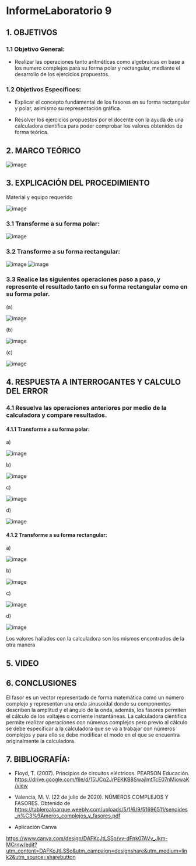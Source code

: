 # InformeLaboratorio 9
## 1. OBJETIVOS
### 1.1 Objetivo General:

- Realizar las operaciones tanto aritméticas como algebraicas en base a los numero complejos para su forma polar y rectangular, mediante el desarrollo de los ejercicios propuestos.

### 1.2 Objetivos Específicos:

- Explicar el concepto fundamental de los fasores en su forma rectangular y polar, asimismo su representación gráfica.

- Resolver los ejercicios propuestos por el docente con la ayuda de una calculadora científica para poder comprobar los valores obtenidos de forma teórica.

## 2. MARCO TEÓRICO

![image](https://user-images.githubusercontent.com/105681693/186952720-fe440053-c0a6-49d3-93fe-3e062052c695.png)

## 3. EXPLICACIÓN DEL PROCEDIMIENTO
Material y equipo requerido

![image](https://user-images.githubusercontent.com/105681693/186953186-99b4071a-5ede-45c4-920b-887f8e8f67a1.png)

### 3.1 Transforme a su forma polar:

![image](https://user-images.githubusercontent.com/105681693/186953112-4c615623-6d86-493a-841d-1166a26dae24.png)

### 3.2 Transforme a su forma rectangular:

![image](https://user-images.githubusercontent.com/105696051/186955446-e2070867-9bba-4923-a2d9-2c16d6f1a4b7.png)
![image](https://user-images.githubusercontent.com/105696051/186955485-6fcd6f57-d464-4843-bcd7-32ef1d506bb9.png)

### 3.3 Realice las siguientes operaciones paso a paso, y represente el resultado tanto en su forma rectangular como en su forma polar.

(a)

![image](https://user-images.githubusercontent.com/105671364/186957860-875c8cfb-6799-4748-976a-ad5b37ab0324.png)

(b)

![image](https://user-images.githubusercontent.com/105671364/186957822-95d20d66-cf26-402e-92e5-b1c1ea79424c.png)


(c)

![image](https://user-images.githubusercontent.com/105671364/186962291-05f819fa-d0ec-4aa7-8462-7d36428aa86b.png)


## 4. RESPUESTA A INTERROGANTES Y CALCULO DEL ERROR
### 4.1 Resuelva las operaciones anteriores por medio de la calculadora y compare resultados.

#### 4.1.1 Transforme a su forma polar:

a)

![image](https://user-images.githubusercontent.com/105696051/186956599-85884156-ce70-4fc2-af4a-714373073187.png)

b)

![image](https://user-images.githubusercontent.com/105696051/186956885-cc7e9389-0f7b-4c88-b479-768ca0f91a2c.png)

c)

![image](https://user-images.githubusercontent.com/105696051/186956950-dd6d3780-6955-44ad-990a-37104eaaf451.png)

d)

![image](https://user-images.githubusercontent.com/105696051/186957073-a183a2bc-d4fd-4fba-987e-a66918799969.png)

#### 4.1.2 Transforme a su forma rectangular:

a)

![image](https://user-images.githubusercontent.com/105696051/186959186-4d42359c-c3ab-414a-b3b4-d0b193a83a55.png)

b)

![image](https://user-images.githubusercontent.com/105696051/186959268-86f4edcc-f62f-4876-8762-e5040fc4ff04.png)

c)

![image](https://user-images.githubusercontent.com/105696051/186959327-07f8144b-f41e-409d-8b37-e994e786bcb0.png)

d)

![image](https://user-images.githubusercontent.com/105696051/186959385-517d32e1-5663-4796-8e44-a3353d8581ae.png)

Los valores hallados con la calculadora son los mismos encontrados de la otra manera

## 5. VIDEO


## 6. CONCLUSIONES
El fasor es un vector representado de forma matemática como un número complejo y representan una onda sinusoidal donde su componentes describen la amplitud y el ángulo de la onda, además, los fasores permiten el cálculo de los voltajes o corriente instantáneas.
La calculadora científica permite realizar operaciones con números complejos pero previo al cálculo se debe especificar a la calculadora que se va a trabajar con números complejos y para ello se debe modificar el modo en el que se encuentra originalmente la calculadora.

## 7. BIBLIOGRAFÍA:

- Floyd, T. (2007). Principios de circuitos eléctricos. PEARSON Educación. https://drive.google.com/file/d/15UCq2JrPEKKB8SwajlmtTcE07nMiowaK/view

- Valencia, M. V. (22 de julio de 2020). NÚMEROS COMPLEJOS Y FASORES. Obtenido de https://tableroalparque.weebly.com/uploads/5/1/6/9/51696511/senoides_n%C3%9Ameros_complejos_y_fasores.pdf

- Aplicación Canva

https://www.canva.com/design/DAFKcJtLSSo/vv-dFnk07AVv_Jkm-MCrnw/edit?utm_content=DAFKcJtLSSo&utm_campaign=designshare&utm_medium=link2&utm_source=sharebutton




